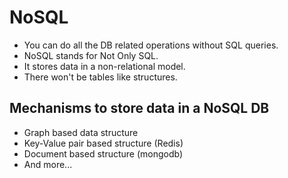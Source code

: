 # NoSQL

- You can do all the DB related operations without SQL queries.
- NoSQL stands for Not Only SQL.
- It stores data in a non-relational model.
- There won't be tables like structures.

## Mechanisms to store data in a NoSQL DB

- Graph based data structure
- Key-Value pair based structure (Redis)
- Document based structure (mongodb)
- And more...
